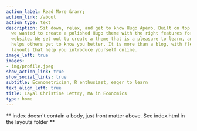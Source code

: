```yaml
---
action_label: Read More &rarr;
action_link: /about
action_type: text
description: Sit down, relax, and get to know Hugo Apéro. Built on top of Blogophonic,
  we wanted to create a polished Hugo theme with the right features for a true personal
  website. We set out to create a theme that is a pleasure to learn, and one that
  helps others get to know you better. It is more than a blog, with flexible custom
  layouts that help you introduce yourself online.
image_left: true
images:
- img/profile.jpeg
show_action_link: true
show_social_links: true
subtitle: Econometrician, R enthusiast, eager to learn
text_align_left: true
title: Layal Christine Lettry, MA in Economics
type: home
---
```


** index doesn't contain a body, just front matter above.
See index.html in the layouts folder **
